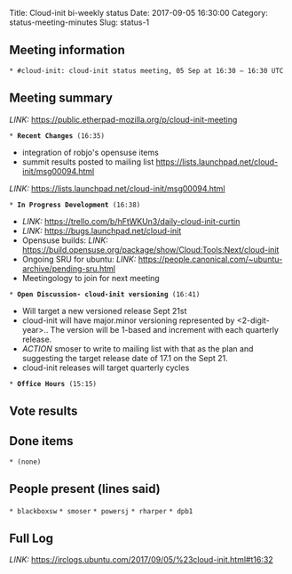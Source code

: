 Title: Cloud-init bi-weekly status
Date: 2017-09-05 16:30:00 
Category: status-meeting-minutes
Slug: status-1

Meeting information
-------------------

`* #cloud-init: cloud-init status meeting, 05 Sep at 16:30 — 16:30 UTC`

Meeting summary
---------------

*LINK:* <https://public.etherpad-mozilla.org/p/cloud-init-meeting>

`* `**`Recent Changes`**` (16:35)`

 * integration of robjo's opensuse items
 * summit results posted to mailing list https://lists.launchpad.net/cloud-init/msg00094.html

*LINK:* <https://lists.launchpad.net/cloud-init/msg00094.html>

`* `**`In Progress Development`**` (16:38)`

 * *LINK:* <https://trello.com/b/hFtWKUn3/daily-cloud-init-curtin>
 * *LINK:* <https://bugs.launchpad.net/cloud-init>
 * Opensuse builds: *LINK:* <https://build.opensuse.org/package/show/Cloud:Tools:Next/cloud-init>
 * Ongoing SRU for ubuntu: *LINK:* <https://people.canonical.com/~ubuntu-archive/pending-sru.html>
 * Meetingology to join for next meeting

`* `**`Open Discussion- cloud-init versioning`**` (16:41)`

  * Will target a new versioned release Sept 21st
  * cloud-init will have major.minor versioning represented by <2-digit-year>.<minor>. The <minor> version will be 1-based and increment with each quarterly release.
  * *ACTION* smoser to write to mailing list with that as the plan and suggesting the target release date of 17.1 on the Sept 21.
  * cloud-init releases will target quarterly cycles

`* `**`Office Hours`**` (15:15)`


Vote results
------------

Done items
----------

`* (none)`

People present (lines said)
---------------------------

`* blackboxsw`
`* smoser`
`* powersj`
`* rharper`
`* dpb1`

Full Log
--------

*LINK:* <https://irclogs.ubuntu.com/2017/09/05/%23cloud-init.html#t16:32>

